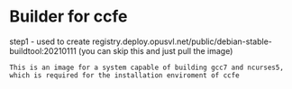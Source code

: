# Builder for ccfe

step1 - used to create registry.deploy.opusvl.net/public/debian-stable-buildtool:20210111 (you can skip this and just pull the image)

    This is an image for a system capable of building gcc7 and ncurses5, which is required for the installation enviroment of ccfe
